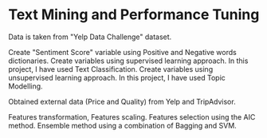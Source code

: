 # Text Mining and Performance Tuning

Data is taken from "Yelp Data Challenge" dataset.

Create "Sentiment Score" variable using Positive and Negative words dictionaries.
Create variables using supervised learning approach. In this project, I have used Text Classification.
Create variables using unsupervised learning approach. In this project, I have used Topic Modelling. 

Obtained external data (Price and Quality) from Yelp and TripAdvisor.

Features transformation, Features scaling.
Features selection using the AIC method.
Ensemble method using a combination of Bagging and SVM.
